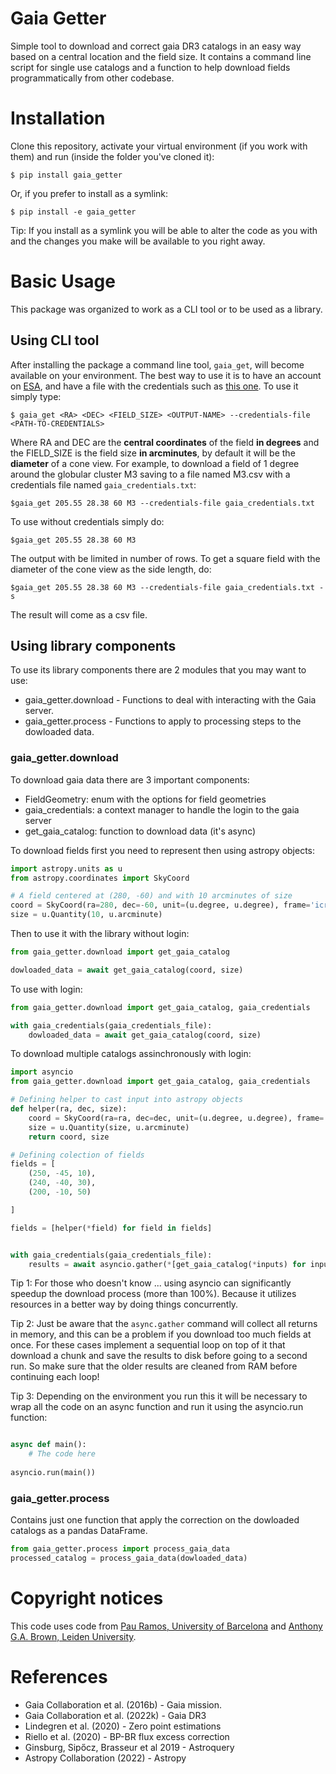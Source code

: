 # Gaia Getter

Simple tool to download and correct gaia DR3 catalogs in an easy way based on a
central location and the field size. It contains a command line script for
single use catalogs and a function to help download fields programmatically
from other codebase.

# Installation

Clone this repository, activate your virtual environment (if you work with them)
and run (inside the folder you've cloned it):
    
`$ pip install gaia_getter`

Or, if you prefer to install as a symlink:

`$ pip install -e gaia_getter`

Tip: If you install as a symlink you will be able to alter the code as you with
and the changes you make will be available to you right away.

# Basic Usage

This package was organized to work as a CLI tool or to be used as a library.

## Using CLI tool

After installing the package a command line tool, `gaia_get`, will become
available on your environment. The best way to use it is to have an account on
[ESA](https://cas.cosmos.esa.int/cas/login?service=https%3A%2F%2Ftools.cosmos.esa.int%2Fprivacy%2Findex.php),
and have a file with the credentials such as [this one](gaia_credentials.txt.example).
To use it simply type:

`$ gaia_get <RA> <DEC> <FIELD_SIZE> <OUTPUT-NAME> --credentials-file <PATH-TO-CREDENTIALS>`

Where RA and DEC are the **central coordinates** of the field **in degrees**
and the FIELD\_SIZE is the field size **in arcminutes**, by default it will be
the **diameter** of a cone view. For example, to download a field of 1 degree
around the globular cluster M3 saving to a file named M3.csv with a credentials
file named `gaia_credentials.txt`:

`$gaia_get 205.55 28.38 60 M3 --credentials-file gaia_credentials.txt`

To use without credentials simply do:

`$gaia_get 205.55 28.38 60 M3`

The output with be limited in number of rows. To get a square field with the
diameter of the cone view as the side length, do:

`$gaia_get 205.55 28.38 60 M3 --credentials-file gaia_credentials.txt -s`

The result will come as a csv file.

## Using library components

To use its library components there are 2 modules that you may want to use:

- gaia\_getter.download - Functions to deal with interacting with the Gaia server.
- gaia\_getter.process - Functions to apply to processing steps to the dowloaded data.

### gaia\_getter.download

To download gaia data there are 3 important components: 

- FieldGeometry: enum with the options for field geometries
- gaia\_credentials: a context manager to handle the login to the gaia server 
- get\_gaia\_catalog: function to download data (it's async)

To download fields first you need to represent then using astropy objects:

```python
import astropy.units as u
from astropy.coordinates import SkyCoord

# A field centered at (280, -60) and with 10 arcminutes of size
coord = SkyCoord(ra=280, dec=-60, unit=(u.degree, u.degree), frame='icrs')
size = u.Quantity(10, u.arcminute)
```

Then to use it with the library without login:

```python
from gaia_getter.download import get_gaia_catalog

dowloaded_data = await get_gaia_catalog(coord, size)
```

To use with login:

```python
from gaia_getter.download import get_gaia_catalog, gaia_credentials

with gaia_credentials(gaia_credentials_file):
    dowloaded_data = await get_gaia_catalog(coord, size)
```

To download multiple catalogs assinchronously with login:

```python
import asyncio
from gaia_getter.download import get_gaia_catalog, gaia_credentials

# Defining helper to cast input into astropy objects
def helper(ra, dec, size):
    coord = SkyCoord(ra=ra, dec=dec, unit=(u.degree, u.degree), frame='icrs')
    size = u.Quantity(size, u.arcminute)
    return coord, size

# Defining colection of fields
fields = [
    (250, -45, 10),
    (240, -40, 30),
    (200, -10, 50)

]

fields = [helper(*field) for field in fields]


with gaia_credentials(gaia_credentials_file):
    results = await asyncio.gather(*[get_gaia_catalog(*inputs) for inputs in fields])
```

Tip 1: For those who doesn't know ... using asyncio can significantly speedup the
download process (more than 100%). Because it utilizes resources in a better way
by doing things concurrently.

Tip 2: Just be aware that the `async.gather` command will collect all returns in
memory, and this can be a problem if you download too much fields at once. For
these cases implement a sequential loop on top of it that download a chunk and
save the results to disk before going to a second run. So make sure that the
older results are cleaned from RAM before continuing each loop!

Tip 3: Depending on the environment you run this it will be necessary to wrap all
the code on an async function and run it using the asyncio.run function:

```python

async def main():
    # The code here
    
asyncio.run(main())
```

### gaia\_getter.process

Contains just one function that apply the correction on the dowloaded catalogs as
a pandas DataFrame.

```python
from gaia_getter.process import process_gaia_data
processed_catalog = process_gaia_data(dowloaded_data)
```

# Copyright notices

This code uses code from [Pau Ramos, University of Barcelona](https://gitlab.com/icc-ub/public/gaiadr3_zeropoint/) and 
[Anthony G.A. Brown, Leiden University](https://github.com/agabrown/gaiaedr3-flux-excess-correction).

# References

- Gaia Collaboration et al. (2016b) - Gaia mission.
- Gaia Collaboration et al. (2022k) - Gaia DR3
- Lindegren et al. (2020) - Zero point estimations
- Riello et al. (2020) - BP-BR flux excess correction
- Ginsburg, Sipőcz, Brasseur et al 2019 - Astroquery
- Astropy Collaboration (2022) - Astropy
